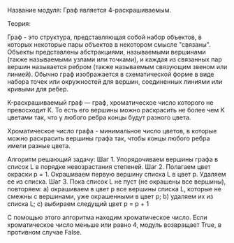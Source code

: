 Название модуля: Граф является 4-раскрашиваемым.

Теория:

Граф - это структура, представляющая собой набор объектов, в которых некоторые пары объектов в некотором смысле "связаны". Объекты представлены абстракциями, называемыми вершинами (также называемыми узлами или точками), и каждая из связанных пар вершин называется ребром (также называемым связующим звеном или линией). Обычно граф изображается в схематической форме в виде набора точек или окружностей для вершин, соединенных линиями или кривыми для ребер.


K-раскрашиваемый граф — граф, хроматическое число которого не превосходит K. То есть его вершины можно раскрасить не более чем K цветами так, что у любого ребра концы будут разного цвета.

Хроматическое число графа - минимальное число цветов, в которые можно раскрасить вершины графа так, чтобы концы любого ребра имели разные цвета.

Алгоритм решающий задачу: 
        Шаг 1. Упорядочиваем вершины графа в список L в порядке невозрастания степеней.
        Шаг 2. Полагаем цвет окраски p = 1. Окрашиваем первую вершину списка L в цвет p. Удаляем ее из списка.
        Шаг 3. Пока список L не пуст (не окрашены все вершины), повторяем:
          a) окрашиваем в цвет p все вершины списка L, которые не смежны с вершинами, уже окрашенными в цвет p;
          b) удаляем их из списка L;
          c) выбираем следущий цвет p = p + 1

C помощью этого алгоритма находим хроматическое число. Если хроматическое число меньше или равно 4, модуль возвращает True, в противном случае False.
